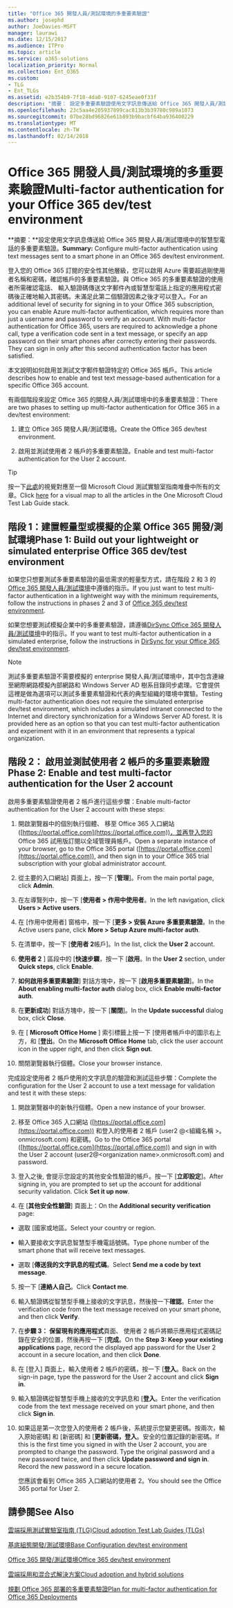 ```yaml
---
title: "Office 365 開發人員/測試環境的多重要素驗證"
ms.author: josephd
author: JoeDavies-MSFT
manager: laurawi
ms.date: 12/15/2017
ms.audience: ITPro
ms.topic: article
ms.service: o365-solutions
localization_priority: Normal
ms.collection: Ent_O365
ms.custom:
- TLG
- Ent_TLGs
ms.assetid: e2b354b9-7f18-4da0-9107-6245eae0f33f
description: "摘要： 設定多重要素驗證使用文字訊息傳送給 Office 365 開發人員/測試環境中的智慧型手機。"
ms.openlocfilehash: 23c5aa4e205937899cac813b3b39780c989a1073
ms.sourcegitcommit: 07be28bd96826e61b893b9bacbf64ba936400229
ms.translationtype: MT
ms.contentlocale: zh-TW
ms.lasthandoff: 02/14/2018
---
```

# <a name="multi-factor-authentication-for-your-office-365-devtest-environment"></a><span data-ttu-id="ee738-103">Office 365 開發人員/測試環境的多重要素驗證</span><span class="sxs-lookup"><span data-stu-id="ee738-103">Multi-factor authentication for your Office 365 dev/test environment</span></span>

 <span data-ttu-id="ee738-104">**摘要：**設定使用文字訊息傳送給 Office 365 開發人員/測試環境中的智慧型電話的多重要素驗證。</span><span class="sxs-lookup"><span data-stu-id="ee738-104">**Summary:** Configure multi-factor authentication using text messages sent to a smart phone in an Office 365 dev/test environment.</span></span>
  
<span data-ttu-id="ee738-p101">登入您的 Office 365 訂閱的安全性其他層級，您可以啟用 Azure 需要超過剛使用者名稱和密碼，確認帳戶的多重要素驗證。與 Office 365 的多重要素驗證的使用者所需確認電話、 輸入驗證碼傳送文字郵件內或智慧型電話上指定的應用程式密碼後正確地輸入其密碼。未滿足此第二個驗證因素之後才可以登入。</span><span class="sxs-lookup"><span data-stu-id="ee738-p101">For an additional level of security for signing in to your Office 365 subscription, you can enable Azure multi-factor authentication, which requires more than just a username and password to verify an account. With multi-factor authentication for Office 365, users are required to acknowledge a phone call, type a verification code sent in a text message, or specify an app password on their smart phones after correctly entering their passwords. They can sign in only after this second authentication factor has been satisfied.</span></span> 
  
<span data-ttu-id="ee738-108">本文說明如何啟用並測試文字郵件驗證特定的 Office 365 帳戶。</span><span class="sxs-lookup"><span data-stu-id="ee738-108">This article describes how to enable and test text message-based authentication for a specific Office 365 account.</span></span>
  
<span data-ttu-id="ee738-109">有兩個階段來設定 Office 365 的開發人員/測試環境中的多重要素驗證：</span><span class="sxs-lookup"><span data-stu-id="ee738-109">There are two phases to setting up multi-factor authentication for Office 365 in a dev/test environment:</span></span>
  
1. <span data-ttu-id="ee738-110">建立 Office 365 開發人員/測試環境。</span><span class="sxs-lookup"><span data-stu-id="ee738-110">Create the Office 365 dev/test environment.</span></span>
    
2. <span data-ttu-id="ee738-111">啟用並測試使用者 2 帳戶的多重要素驗證。</span><span class="sxs-lookup"><span data-stu-id="ee738-111">Enable and test multi-factor authentication for the User 2 account.</span></span>
    
> [!TIP]
> <span data-ttu-id="ee738-112">按一下[此處](http://aka.ms/catlgstack)的視覺對應至一個 Microsoft Cloud 測試實驗室指南堆疊中所有的文章。</span><span class="sxs-lookup"><span data-stu-id="ee738-112">Click [here](http://aka.ms/catlgstack) for a visual map to all the articles in the One Microsoft Cloud Test Lab Guide stack.</span></span>
  
## <a name="phase-1-build-out-your-lightweight-or-simulated-enterprise-office-365-devtest-environment"></a><span data-ttu-id="ee738-113">階段 1：建置輕量型或模擬的企業 Office 365 開發/測試環境</span><span class="sxs-lookup"><span data-stu-id="ee738-113">Phase 1: Build out your lightweight or simulated enterprise Office 365 dev/test environment</span></span>

<span data-ttu-id="ee738-114">如果您只想要測試多重要素驗證的最低需求的輕量型方式，請在階段 2 和 3 的[Office 365 開發人員/測試環境](office-365-dev-test-environment.md)中遵循的指示。</span><span class="sxs-lookup"><span data-stu-id="ee738-114">If you just want to test multi-factor authentication in a lightweight way with the minimum requirements, follow the instructions in phases 2 and 3 of [Office 365 dev/test environment](office-365-dev-test-environment.md).</span></span>
  
<span data-ttu-id="ee738-115">如果您想要測試模擬企業中的多重要素驗證，請遵循[DirSync Office 365 開發人員/測試環境](dirsync-for-your-office-365-dev-test-environment.md)中的指示。</span><span class="sxs-lookup"><span data-stu-id="ee738-115">If you want to test multi-factor authentication in a simulated enterprise, follow the instructions in [DirSync for your Office 365 dev/test environment](dirsync-for-your-office-365-dev-test-environment.md).</span></span>
  
> [!NOTE]
> <span data-ttu-id="ee738-p102">測試多重要素驗證不需要模擬的 enterprise 開發人員/測試環境中，其中包含連線至網際網路模擬內部網路和 Windows Server AD 樹系目錄同步處理。它會提供這裡是做為選項可以測試多重要素驗證和代表的典型組織的環境中實驗。</span><span class="sxs-lookup"><span data-stu-id="ee738-p102">Testing multi-factor authentication does not require the simulated enterprise dev/test environment, which includes a simulated intranet connected to the Internet and directory synchronization for a Windows Server AD forest. It is provided here as an option so that you can test multi-factor authentication and experiment with it in an environment that represents a typical organization.</span></span> 
  
## <a name="phase-2-enable-and-test-multi-factor-authentication-for-the-user-2-account"></a><span data-ttu-id="ee738-118">階段 2： 啟用並測試使用者 2 帳戶的多重要素驗證</span><span class="sxs-lookup"><span data-stu-id="ee738-118">Phase 2: Enable and test multi-factor authentication for the User 2 account</span></span>

<span data-ttu-id="ee738-119">啟用多重要素驗證使用者 2 帳戶進行這些步驟：</span><span class="sxs-lookup"><span data-stu-id="ee738-119">Enable multi-factor authentication for the User 2 account with these steps:</span></span>
  
1. <span data-ttu-id="ee738-120">開啟瀏覽器中的個別執行個體、 移至 Office 365 入口網站 ([https://portal.office.com](https://portal.office.com))，並再登入您的 Office 365 試用版訂閱以全域管理員帳戶。</span><span class="sxs-lookup"><span data-stu-id="ee738-120">Open a separate instance of your browser, go to the Office 365 portal ([https://portal.office.com](https://portal.office.com)), and then sign in to your Office 365 trial subscription with your global administrator account.</span></span>
    
2. <span data-ttu-id="ee738-121">從主要的入口網站] 頁面上，按一下 [**管理**]。</span><span class="sxs-lookup"><span data-stu-id="ee738-121">From the main portal page, click **Admin**.</span></span>
    
3. <span data-ttu-id="ee738-122">在左導覽列中，按一下 [**使用者 > 作用中使用者**。</span><span class="sxs-lookup"><span data-stu-id="ee738-122">In the left navigation, click **Users > Active users**.</span></span>
    
4. <span data-ttu-id="ee738-123">在 [作用中使用者] 窗格中，按一下 [**更多 > 安裝 Azure 多重要素驗證**。</span><span class="sxs-lookup"><span data-stu-id="ee738-123">In the Active users pane, click **More > Setup Azure multi-factor auth**.</span></span>
    
5. <span data-ttu-id="ee738-124">在清單中，按一下 [**使用者 2**帳戶]。</span><span class="sxs-lookup"><span data-stu-id="ee738-124">In the list, click the **User 2** account.</span></span>
    
6. <span data-ttu-id="ee738-125">**使用者 2** ] 區段中的 [**快速步驟**，按一下 [**啟用**。</span><span class="sxs-lookup"><span data-stu-id="ee738-125">In the **User 2** section, under **Quick steps**, click **Enable**.</span></span>
    
7. <span data-ttu-id="ee738-126">**如何啟用多重要素驗證**] 對話方塊中，按一下 [**啟用多重要素驗證**]。</span><span class="sxs-lookup"><span data-stu-id="ee738-126">In the **About enabling multi-factor auth** dialog box, click **Enable multi-factor auth**.</span></span>
    
8. <span data-ttu-id="ee738-127">在**更新成功**] 對話方塊中，按一下 [**關閉**]。</span><span class="sxs-lookup"><span data-stu-id="ee738-127">In the **Update successful** dialog box, click **Close**.</span></span>
    
9. <span data-ttu-id="ee738-128">在 [ **Microsoft Office Home** ] 索引標籤上按一下 [使用者帳戶中的圖示右上方，和 [**登出**。</span><span class="sxs-lookup"><span data-stu-id="ee738-128">On the **Microsoft Office Home** tab, click the user account icon in the upper right, and then click **Sign out**.</span></span>
    
10. <span data-ttu-id="ee738-129">關閉瀏覽器執行個體。</span><span class="sxs-lookup"><span data-stu-id="ee738-129">Close your browser instance.</span></span>
    
<span data-ttu-id="ee738-130">完成設定使用者 2 帳戶使用的文字訊息的驗證和測試這些步驟：</span><span class="sxs-lookup"><span data-stu-id="ee738-130">Complete the configuration for the User 2 account to use a text message for validation and test it with these steps:</span></span>
  
1. <span data-ttu-id="ee738-131">開啟瀏覽器中的新執行個體。</span><span class="sxs-lookup"><span data-stu-id="ee738-131">Open a new instance of your browser.</span></span>
    
2. <span data-ttu-id="ee738-132">移至 Office 365 入口網站 ([https://portal.office.com](https://portal.office.com)) 和登入的使用者 2 帳戶 (user2 @\<組織名稱 >。 onmicrosoft.com) 和密碼。</span><span class="sxs-lookup"><span data-stu-id="ee738-132">Go to the Office 365 portal ([https://portal.office.com](https://portal.office.com)) and sign in with the User 2 account (user2@\<organization name>.onmicrosoft.com) and password.</span></span>
    
3. <span data-ttu-id="ee738-p103">登入之後, 會提示您設定的其他安全性驗證的帳戶。按一下 [**立即設定**]。</span><span class="sxs-lookup"><span data-stu-id="ee738-p103">After signing in, you are prompted to set up the account for additional security validation. Click **Set it up now**.</span></span>
    
4. <span data-ttu-id="ee738-135">在 [**其他安全性驗證**] 頁面上：</span><span class="sxs-lookup"><span data-stu-id="ee738-135">On the **Additional security verification** page:</span></span>
    
  - <span data-ttu-id="ee738-136">選取 [國家或地區。</span><span class="sxs-lookup"><span data-stu-id="ee738-136">Select your country or region.</span></span>
    
  - <span data-ttu-id="ee738-137">輸入要接收文字訊息智慧型手機電話號碼。</span><span class="sxs-lookup"><span data-stu-id="ee738-137">Type phone number of the smart phone that will receive text messages.</span></span>
    
  - <span data-ttu-id="ee738-138">選取 [**傳送我的文字訊息的程式碼**。</span><span class="sxs-lookup"><span data-stu-id="ee738-138">Select **Send me a code by text message**.</span></span>
    
5. <span data-ttu-id="ee738-139">按一下 [**連絡人自己**。</span><span class="sxs-lookup"><span data-stu-id="ee738-139">Click **Contact me**.</span></span>
    
6. <span data-ttu-id="ee738-140">輸入驗證碼從智慧型手機上接收的文字訊息，然後按一下**確認**。</span><span class="sxs-lookup"><span data-stu-id="ee738-140">Enter the verification code from the text message received on your smart phone, and then click **Verify**.</span></span>
    
7. <span data-ttu-id="ee738-141">在**步驟 3： 保留現有的應用程式**頁面、 使用者 2 帳戶將顯示應用程式密碼記錄在安全的位置，然後再按一下 [**完成**。</span><span class="sxs-lookup"><span data-stu-id="ee738-141">On the **Step 3: Keep your existing applications** page, record the displayed app password for the User 2 account in a secure location, and then click **Done**.</span></span>
    
8. <span data-ttu-id="ee738-142">在 [登入] 頁面上，輸入使用者 2 帳戶的密碼，按一下 [**登入**。</span><span class="sxs-lookup"><span data-stu-id="ee738-142">Back on the sign-in page, type the password for the User 2 account and click **Sign in**.</span></span>
    
9. <span data-ttu-id="ee738-143">輸入驗證碼從智慧型手機上接收的文字訊息和 [**登入**。</span><span class="sxs-lookup"><span data-stu-id="ee738-143">Enter the verification code from the text message received on your smart phone, and then click **Sign in**.</span></span>
    
10. <span data-ttu-id="ee738-p104">如果這是第一次您登入的使用者 2 帳戶後，系統提示您變更密碼。按兩次，輸入原始密碼] 和 [新密碼] 和 [**更新密碼，登入**。安全的位置記錄的新密碼。</span><span class="sxs-lookup"><span data-stu-id="ee738-p104">If this is the first time you signed in with the User 2 account, you are prompted to change the password. Type the original password and a new password twice, and then click **Update password and sign in**. Record the new password in a secure location.</span></span>
    
    <span data-ttu-id="ee738-147">您應該會看到 Office 365 入口網站的使用者 2。</span><span class="sxs-lookup"><span data-stu-id="ee738-147">You should see the Office 365 portal for User 2.</span></span>
    
## <a name="see-also"></a><span data-ttu-id="ee738-148">請參閱</span><span class="sxs-lookup"><span data-stu-id="ee738-148">See Also</span></span>

[<span data-ttu-id="ee738-149">雲端採用測試實驗室指南 (TLG)</span><span class="sxs-lookup"><span data-stu-id="ee738-149">Cloud adoption Test Lab Guides (TLGs)</span></span>](cloud-adoption-test-lab-guides-tlgs.md)
  
[<span data-ttu-id="ee738-150">基底組態開發/測試環境</span><span class="sxs-lookup"><span data-stu-id="ee738-150">Base Configuration dev/test environment</span></span>](base-configuration-dev-test-environment.md)
  
[<span data-ttu-id="ee738-151">Office 365 開發/測試環境</span><span class="sxs-lookup"><span data-stu-id="ee738-151">Office 365 dev/test environment</span></span>](office-365-dev-test-environment.md)
  
[<span data-ttu-id="ee738-152">雲端採用和混合式解決方案</span><span class="sxs-lookup"><span data-stu-id="ee738-152">Cloud adoption and hybrid solutions</span></span>](cloud-adoption-and-hybrid-solutions.md)

[<span data-ttu-id="ee738-153">規劃 Office 365 部署的多重要素驗證</span><span class="sxs-lookup"><span data-stu-id="ee738-153">Plan for multi-factor authentication for Office 365 Deployments</span></span>](https://support.office.com/article/Plan-for-multi-factor-authentication-for-Office-365-Deployments-043807b2-21db-4d5c-b430-c8a6dee0e6ba)


